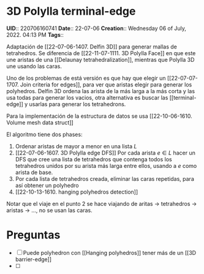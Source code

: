 # 3D Polylla terminal-edge
**UID**:: 220706160741
**Date**:: 22-07-06
**Creation**::  Wednesday 06 of July, 2022.  04:13 PM
**Tags**:: 

Adaptación de [[22-07-06-1407. Delfin 3D]] para generar mallas de tetrahedros. Se diferencia de [[22-11-07-1111. 3D Polylla Face]] en que este une aristas de una [[Delaunay tetrahedralization]], mientras que Polylla 3D une usando las caras.

Uno de los problemas de está versión es que hay que elegir un [[22-07-07-1707. Join criteria for edges]], para ver que aristas elegir para generar los polyhedros. Delfin 3D ordena las arista de la más larga a la más corta y las usa todas para generar los vacios, otra alternativa es buscar las [[terminal-edge]] y usarlas para generar los tetrahedrons.

Para la implementación de la estructura de datos se usa [[22-10-06-1610. Volume mesh data struct]]

El algoritmo tiene dos phases:

1. Ordenar aristas de mayor a menor en una lista $L$
2. [[22-07-06-1607. 3D Polylla edge DFS]] Por cada arista $e \in L$  hacer un DFS que cree una lista de tetrahedros que contenga todos los tetrahedros unidos por su arista más larga entre ellos, usando a $e$ como arista de base.
3. Por cada lista de tetrahedros creada, eliminar las caras repetidas, para así obtener un polyhedro
4. [[22-10-13-1610. hanging polyhedros detection]]

Notar que el viaje en el punto 2 se hace viajando de aritas -> tetrahedros -> aristas -> ..., no se usan las caras.

# Preguntas

- [ ] Puede polyhedron con [[Hanging polyhedros]] tener más de un [[3D barrier-edge]]
- [ ] 
